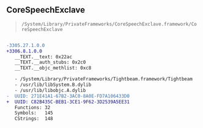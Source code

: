 ## CoreSpeechExclave

> `/System/Library/PrivateFrameworks/CoreSpeechExclave.framework/CoreSpeechExclave`

```diff

-3305.27.1.0.0
+3306.8.1.0.0
   __TEXT.__text: 0x22ac
   __TEXT.__auth_stubs: 0x2c0
   __TEXT.__objc_methlist: 0xc8

   - /System/Library/PrivateFrameworks/Tightbeam.framework/Tightbeam
   - /usr/lib/libSystem.B.dylib
   - /usr/lib/libobjc.A.dylib
-  UUID: 271E41A1-67B2-3AC0-8A0E-FD7A106433D0
+  UUID: C82B435C-BEB1-3CE1-9F62-3D2539A5EE31
   Functions: 32
   Symbols:   145
   CStrings:  148

```
